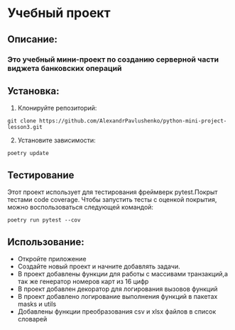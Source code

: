 # Учебный проект

## Описание:

### Это учебный мини-проект по созданию серверной части виджета банковских операций

## Установка:

1. Клонируйте репозиторий:

```
git clone https://github.com/AlexandrPavlushenko/python-mini-project-lesson3.git
```

2. Установите зависимости:

```
poetry update
```

## Тестирование

Этот проект использует для тестирования фреймверк pytest.Покрыт тестами code coverage.
Чтобы запустить тесты с оценкой покрытия, можно воспользоваться следующей командой:

```
poetry run pytest --cov
```

## Использование:

* Откройте приложение
* Создайте новый проект и начните добавлять задачи.
* В проект добавлены функции для работы с массивами транзакций,а
  так же генератор номеров карт из 16 цифр
* В проект добавлен декоратор для логирования вызовов функций
* В проект добавлено логирование выполнения функций в пакетах masks и utils
* Добавлены функции преобразования csv и xlsx файлов в список словарей
